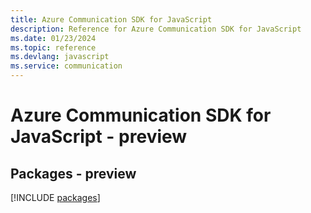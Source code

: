 ```yaml
---
title: Azure Communication SDK for JavaScript
description: Reference for Azure Communication SDK for JavaScript
ms.date: 01/23/2024
ms.topic: reference
ms.devlang: javascript
ms.service: communication
---
```

# Azure Communication SDK for JavaScript - preview
## Packages - preview
[!INCLUDE [packages](communication-index.md)]